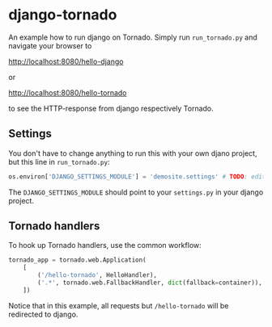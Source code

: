 django-tornado
==============

An example how to run django on Tornado. Simply run `run_tornado.py` and navigate your browser to

  [http://localhost:8080/hello-django](http://localhost:8080/hello-django)

or

  [http://localhost:8080/hello-tornado](http://localhost:8080/hello-tornado)

to see the HTTP-response from django respectively Tornado.

Settings
--------

You don't have to change anything to run this with your own djano project, but this line in `run_tornado.py`:

```python
os.environ['DJANGO_SETTINGS_MODULE'] = 'demosite.settings' # TODO: edit this
```

The `DJANGO_SETTINGS_MODULE` should point to your `settings.py` in your django project.

Tornado handlers
----------------

To hook up Tornado handlers, use the common workflow:

```python
tornado_app = tornado.web.Application(
    [
        ('/hello-tornado', HelloHandler),
        ('.*', tornado.web.FallbackHandler, dict(fallback=container)),
    ])
```

Notice that in this example, all requests but `/hello-tornado` will be redirected to django.
